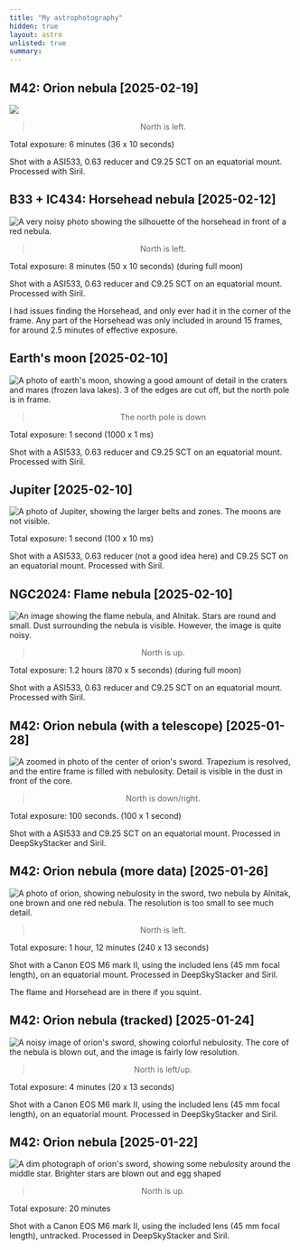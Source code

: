 ```yaml
---
title: "My astrophotography"
hidden: true
layout: astro
unlisted: true
summary: 
---
```


## M42: Orion nebula [2025-02-19]

![](orion2_cc.jpg)
> <div style="text-align: center">North is left.</div>

Total exposure: 6 minutes (36 x 10 seconds)

Shot with a ASI533, 0.63 reducer and C9.25 SCT on an equatorial mount.
Processed with Siril.

## B33 + IC434: Horsehead nebula [2025-02-12]

![A very noisy photo showing the silhouette of the horsehead in front of a red nebula.](horsehead1.jpg)
> <div style="text-align: center">North is left.</div>

Total exposure: 8 minutes (50 x 10 seconds) (during full moon)

Shot with a ASI533, 0.63 reducer and C9.25 SCT on an equatorial mount.
Processed with Siril.

I had issues finding the Horsehead, and only ever had it in the corner of the frame.
Any part of the Horsehead was only included in around 15 frames, for around 2.5 minutes of effective exposure. 

## Earth's moon [2025-02-10]

![A photo of earth's moon, showing a good amount of detail in the craters and mares (frozen lava lakes). 3 of the edges are cut off, but the north pole is in frame.](moon1.jpg)
> <div style="text-align: center">The north pole is down</div>

Total exposure: 1 second (1000 x 1 ms)

Shot with a ASI533, 0.63 reducer and C9.25 SCT on an equatorial mount.
Processed with Siril.

## Jupiter [2025-02-10]

![A photo of Jupiter, showing the larger belts and zones. The moons are not visible.](jupiter1.png)

Total exposure: 1 second (100 x 10 ms)

Shot with a ASI533, 0.63 reducer (not a good idea here) and C9.25 SCT on an equatorial mount.
Processed with Siril.

## NGC2024: Flame nebula [2025-02-10]

![An image showing the flame nebula, and Alnitak. Stars are round and small. Dust surrounding the nebula is visible. However, the image is quite noisy.](flame1.jpg)
> <div style="text-align: center">North is up.</div>

Total exposure: 1.2 hours (870 x 5 seconds) (during full moon)

Shot with a ASI533, 0.63 reducer and C9.25 SCT on an equatorial mount.
Processed with Siril.

## M42: Orion nebula (with a telescope) [2025-01-28]

![A zoomed in photo of the center of orion's sword. Trapezium is resolved, and the entire frame is filled with nebulosity. Detail is visible in the dust in front of the core.](orion1.jpg)
> <div style="text-align: center">North is down/right.</div>

Total exposure: 100 seconds. (100 x 1 second)

Shot with a ASI533 and C9.25 SCT on an equatorial mount.
Processed in DeepSkyStacker and Siril.

## M42: Orion nebula (more data) [2025-01-26]

![A photo of orion, showing nebulosity in the sword, two nebula by Alnitak, one brown and one red nebula. The resolution is too small to see much detail.](longer.png)
> <div style="text-align: center">North is left.</div>

Total exposure: 1 hour, 12 minutes (240 x 13 seconds)

Shot with a Canon EOS M6 mark II, using the included lens (45 mm focal length), on an equatorial mount.
Processed in DeepSkyStacker and Siril.

The flame and Horsehead are in there if you squint.

## M42: Orion nebula (tracked) [2025-01-24]

![A noisy image of orion's sword, showing colorful nebulosity. The core of the nebula is blown out, and the image is fairly low resolution.](tracked.png)
> <div style="text-align: center">North is left/up.</div>

Total exposure: 4 minutes (20 x 13 seconds)

Shot with a Canon EOS M6 mark II, using the included lens (45 mm focal length), on an equatorial mount.
Processed in DeepSkyStacker and Siril.

## M42: Orion nebula [2025-01-22]

![A dim photograph of orion's sword, showing some nebulosity around the middle star. Brighter stars are blown out and egg shaped](first.png)
> <div style="text-align: center">North is up.</div>

Total exposure: 20 minutes

Shot with a Canon EOS M6 mark II, using the included lens (45 mm focal length), untracked.
Processed in DeepSkyStacker and Siril.
